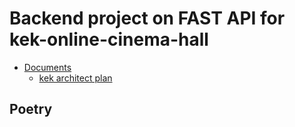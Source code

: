 # Backend project on FAST API for kek-online-cinema-hall

* [Documents](./docs)
    * [kek architect plan]()



## Poetry